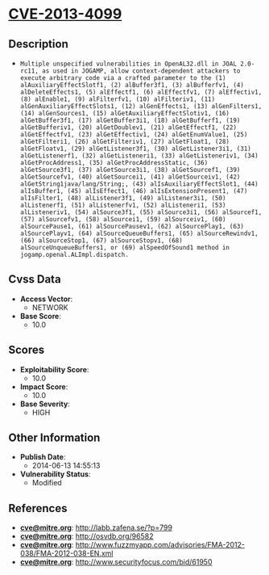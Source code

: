 
# [CVE-2013-4099](https://cve.mitre.org/cgi-bin/cvename.cgi?name=CVE-2013-4099)

## Description

- `Multiple unspecified vulnerabilities in OpenAL32.dll in JOAL 2.0-rc11, as used in JOGAMP, allow context-dependent attackers to execute arbitrary code via a crafted parameter to the (1) alAuxiliaryEffectSlotf1, (2) alBuffer3f1, (3) alBufferfv1, (4) alDeleteEffects1, (5) alEffectf1, (6) alEffectfv1, (7) alEffectiv1, (8) alEnable1, (9) alFilterfv1, (10) alFilteriv1, (11) alGenAuxiliaryEffectSlots1, (12) alGenEffects1, (13) alGenFilters1, (14) alGenSources1, (15) alGetAuxiliaryEffectSlotiv1, (16) alGetBuffer3f1, (17) alGetBuffer3i1, (18) alGetBufferf1, (19) alGetBufferiv1, (20) alGetDoublev1, (21) alGetEffectf1, (22) alGetEffectfv1, (23) alGetEffectiv1, (24) alGetEnumValue1, (25) alGetFilteri1, (26) alGetFilteriv1, (27) alGetFloat1, (28) alGetFloatv1, (29) alGetListener3f1, (30) alGetListener3i1, (31) alGetListenerf1, (32) alGetListeneri1, (33) alGetListeneriv1, (34) alGetProcAddress1, (35) alGetProcAddressStatic, (36) alGetSource3f1, (37) alGetSource3i1, (38) alGetSourcef1, (39) alGetSourcefv1, (40) alGetSourcei1, (41) alGetSourceiv1, (42) alGetString1java/lang/String;, (43) alIsAuxiliaryEffectSlot1, (44) alIsBuffer1, (45) alIsEffect1, (46) alIsExtensionPresent1, (47) alIsFilter1, (48) alListener3f1, (49) alListener3i1, (50) alListenerf1, (51) alListenerfv1, (52) alListeneri1, (53) alListeneriv1, (54) alSource3f1, (55) alSource3i1, (56) alSourcef1, (57) alSourcefv1, (58) alSourcei1, (59) alSourceiv1, (60) alSourcePause1, (61) alSourcePausev1, (62) alSourcePlay1, (63) alSourcePlayv1, (64) alSourceQueueBuffers1, (65) alSourceRewindv1, (66) alSourceStop1, (67) alSourceStopv1, (68) alSourceUnqueueBuffers1, or (69) alSpeedOfSound1 method in jogamp.openal.ALImpl.dispatch.`

## Cvss Data

- **Access Vector**:
  - NETWORK
- **Base Score**:
  - 10.0

## Scores

- **Exploitability Score**:
  - 10.0
- **Impact Score**:
  - 10.0
- **Base Severity**:
  - HIGH

## Other Information

- **Publish Date**:
  - 2014-06-13 14:55:13
- **Vulnerability Status**:
  - Modified

## References

- **cve@mitre.org**: http://labb.zafena.se/?p=799
- **cve@mitre.org**: http://osvdb.org/96582
- **cve@mitre.org**: http://www.fuzzmyapp.com/advisories/FMA-2012-038/FMA-2012-038-EN.xml
- **cve@mitre.org**: http://www.securityfocus.com/bid/61950
